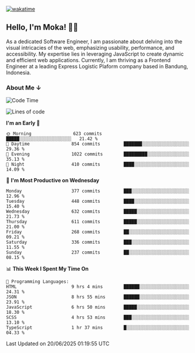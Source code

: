 [![wakatime](https://wakatime.com/badge/user/af9abd23-dba3-4dbe-973c-b045a9417a55.svg?style=social)](https://wakatime.com/@af9abd23-dba3-4dbe-973c-b045a9417a55)
## Hello, I'm Moka! 👋🏼


As a dedicated Software Engineer, I am passionate about delving into the visual intricacies of the web, emphasizing usability, performance, and accessibility. My expertise lies in leveraging JavaScript to create dynamic and efficient web applications. Currently, I am thriving as a Frontend Engineer at a leading Express Logistic Plaform company based in Bandung, Indonesia.

### About Me ↓

<!--START_SECTION:waka-->
![Code Time](http://img.shields.io/badge/Code%20Time-12%2C240%20hrs%2058%20mins-blue)

![Lines of code](https://img.shields.io/badge/From%20Hello%20World%20I%27ve%20Written-5.6%20million%20lines%20of%20code-blue)

**I'm an Early 🐤** 

```text
🌞 Morning                623 commits         █████░░░░░░░░░░░░░░░░░░░░   21.42 % 
🌆 Daytime                854 commits         ███████░░░░░░░░░░░░░░░░░░   29.36 % 
🌃 Evening                1022 commits        █████████░░░░░░░░░░░░░░░░   35.13 % 
🌙 Night                  410 commits         ████░░░░░░░░░░░░░░░░░░░░░   14.09 % 
```
📅 **I'm Most Productive on Wednesday** 

```text
Monday                   377 commits         ███░░░░░░░░░░░░░░░░░░░░░░   12.96 % 
Tuesday                  448 commits         ████░░░░░░░░░░░░░░░░░░░░░   15.40 % 
Wednesday                632 commits         █████░░░░░░░░░░░░░░░░░░░░   21.73 % 
Thursday                 611 commits         █████░░░░░░░░░░░░░░░░░░░░   21.00 % 
Friday                   268 commits         ██░░░░░░░░░░░░░░░░░░░░░░░   09.21 % 
Saturday                 336 commits         ███░░░░░░░░░░░░░░░░░░░░░░   11.55 % 
Sunday                   237 commits         ██░░░░░░░░░░░░░░░░░░░░░░░   08.15 % 
```


📊 **This Week I Spent My Time On** 

```text
💬 Programming Languages: 
HTML                     9 hrs 4 mins        ██████░░░░░░░░░░░░░░░░░░░   24.31 % 
JSON                     8 hrs 55 mins       ██████░░░░░░░░░░░░░░░░░░░   23.91 % 
JavaScript               6 hrs 50 mins       █████░░░░░░░░░░░░░░░░░░░░   18.30 % 
SCSS                     4 hrs 53 mins       ███░░░░░░░░░░░░░░░░░░░░░░   13.10 % 
TypeScript               1 hr 37 mins        █░░░░░░░░░░░░░░░░░░░░░░░░   04.33 % 
```


 Last Updated on 20/06/2025 01:19:55 UTC
<!--END_SECTION:waka-->
